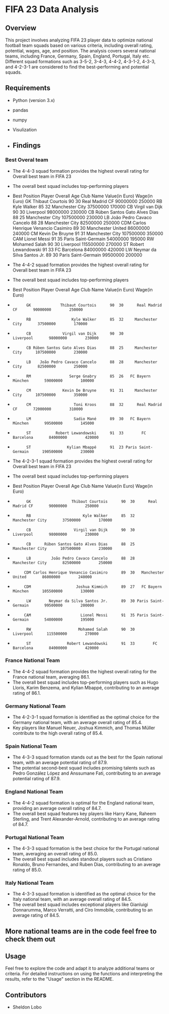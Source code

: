 # FIFA 23 Data Analysis

## Overview

This project involves analyzing FIFA 23 player data to optimize national football team squads based on various criteria, including overall rating, potential, wages, age, and position. The analysis covers several national teams, including France, Germany, Spain, England, Portugal, Italy etc. Different squad formations such as 3-5-2, 3-4-3, 4-4-2, 4-3-1-2, 4-3-3, and 4-2-3-1 are considered to find the best-performing and potential squads.

## Requirements

- Python (version 3.x)
- pandas
- numpy
- Visulization


- ## Findings

### Best Overal team 
- The 4-4-3 squad formation provides the highest overall rating for Overall best team in FIFA 23
- The overall best squad includes top-performing players
- Best Position                            Player Overall Age           Club Name Value(in Euro) Wage(in Euro)
           GK                  Thibaut Courtois      90  30      Real Madrid CF       90000000        250000
           RB                       Kyle Walker      85  32     Manchester City       37500000        170000
           CB                   Virgil van Dijk      90  30           Liverpool       98000000        230000
           CB      Rúben Santos Gato Alves Dias      88  25     Manchester City      107500000        230000
           LB         João Pedro Cavaco Cancelo      88  28     Manchester City       82500000        250000
          CDM Carlos Henrique Venancio Casimiro      89  30   Manchester United       86000000        240000
           CM                   Kevin De Bruyne      91  31     Manchester City      107500000        350000
          CAM                      Lionel Messi      91  35 Paris Saint-Germain       54000000        195000
           RW                     Mohamed Salah      90  30           Liverpool      115500000        270000
           ST                Robert Lewandowski      91  33        FC Barcelona       84000000        420000
           LW        Neymar da Silva Santos Jr.      89  30 Paris Saint-Germain       99500000        200000


 - The 4-4-2 squad formation provides the highest overall rating for Overall best team in FIFA 23
- The overall best squad includes top-performing players
- Best Position                       Player Overall Age           Club Name Value(in Euro) Wage(in Euro)
-           GK             Thibaut Courtois      90  30      Real Madrid CF       90000000        250000
-           RB                  Kyle Walker      85  32     Manchester City       37500000        170000
-           CB              Virgil van Dijk      90  30           Liverpool       98000000        230000
-           CB Rúben Santos Gato Alves Dias      88  25     Manchester City      107500000        230000
-           LB    João Pedro Cavaco Cancelo      88  28     Manchester City       82500000        250000
-           RM                 Serge Gnabry      85  26   FC Bayern München       59000000        100000
-           CM              Kevin De Bruyne      91  31     Manchester City      107500000        350000
-           CM                   Toni Kroos      88  32      Real Madrid CF       72000000        310000
-           LM                   Sadio Mané      89  30   FC Bayern München       99500000        145000
-           ST           Robert Lewandowski      91  33        FC Barcelona       84000000        420000
-           ST                Kylian Mbappé      91  23 Paris Saint-Germain      190500000        230000
  
- The 4-2-3-1 squad formation provides the highest overall rating for Overall best team in FIFA 23
- The overall best squad includes top-performing players
- Best Position                            Player Overall Age           Club Name Value(in Euro) Wage(in Euro)
-           GK                  Thibaut Courtois      90  30      Real Madrid CF       90000000        250000
-           RB                       Kyle Walker      85  32     Manchester City       37500000        170000
-           CB                   Virgil van Dijk      90  30           Liverpool       98000000        230000
-           CB      Rúben Santos Gato Alves Dias      88  25     Manchester City      107500000        230000
-           LB         João Pedro Cavaco Cancelo      88  28     Manchester City       82500000        250000
-          CDM Carlos Henrique Venancio Casimiro      89  30   Manchester United       86000000        240000
-          CDM                    Joshua Kimmich      89  27   FC Bayern München      105500000        130000
-           LW        Neymar da Silva Santos Jr.      89  30 Paris Saint-Germain       99500000        200000
-          CAM                      Lionel Messi      91  35 Paris Saint-Germain       54000000        195000
-           RW                     Mohamed Salah      90  30           Liverpool      115500000        270000
-           ST                Robert Lewandowski      91  33        FC Barcelona       84000000        420000


### France National Team

- The 4-4-2 squad formation provides the highest overall rating for the France national team, averaging 86.1.
- The overall best squad includes top-performing players such as Hugo Lloris, Karim Benzema, and Kylian Mbappé, contributing to an average rating of 86.1.

### Germany National Team

- The 4-2-3-1 squad formation is identified as the optimal choice for the Germany national team, with an average overall rating of 85.4.
- Key players like Manuel Neuer, Joshua Kimmich, and Thomas Müller contribute to the high overall rating of 85.4.

### Spain National Team

- The 4-3-3 squad formation stands out as the best for the Spain national team, with an average potential rating of 87.9.
- The potential second-best squad includes promising talents such as Pedro González López and Anssumane Fati, contributing to an average potential rating of 87.9.

### England National Team

- The 4-4-2 squad formation is optimal for the England national team, providing an average overall rating of 84.7.
- The overall best squad features key players like Harry Kane, Raheem Sterling, and Trent Alexander-Arnold, contributing to an average rating of 84.7.

### Portugal National Team

- The 4-3-3 squad formation is the best choice for the Portugal national team, averaging an overall rating of 85.0.
- The overall best squad includes standout players such as Cristiano Ronaldo, Bruno Fernandes, and Ruben Dias, contributing to an average rating of 85.0.

### Italy National Team

- The 4-3-3 squad formation is identified as the optimal choice for the Italy national team, with an average overall rating of 84.5.
- The overall best squad includes exceptional players like Gianluigi Donnarumma, Marco Verratti, and Ciro Immobile, contributing to an average rating of 84.5.

## More national teams are in the code feel free to check them out 

## Usage

Feel free to explore the code and adapt it to analyze additional teams or criteria. For detailed instructions on using the functions and interpreting the results, refer to the "Usage" section in the README.

## Contributors

- Sheldon Lobo
